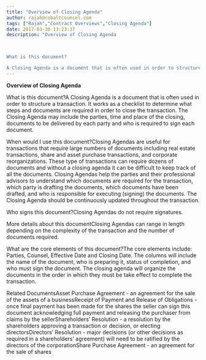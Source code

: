 ```yaml
---
title: "Overview of Closing Agenda"
author: rajah@cobaltcounsel.com
tags: ["Rajah","Contract Overviews","Closing Agenda"]
date: 2017-03-30 13:23:37
description: "Overview of Closing Agenda

 

What is this document?

A Closing Agenda is a document that is often used in order to structure a transaction. It works as a checklist to determine what steps and docume..."
---
```


**Overview of Closing Agenda**

 

What is this document?A Closing Agenda is a document that is often used in order to structure a transaction. It works as a checklist to determine what steps and documents are required in order to close the transaction. The Closing Agenda may include the parties, time and place of the closing, documents to be delivered by each party and who is required to sign each document. 

 

When would I use this document?Closing Agendas are useful for transactions that require large numbers of documents including real estate transactions, share and asset purchase transactions, and corporate reorganizations. These type of transactions can require dozens of documents and without a closing agenda it can be difficult to keep track of all the documents. Closing Agendas help the parties and their professional advisors to understand which documents are required for the transaction, which party is drafting the documents, which documents have been drafted, and who is responsible for executing (signing) the documents. The Closing Agenda should be continuously updated throughout the transaction.

 

Who signs this document?Closing Agendas do not require signatures. 

 

More details about this documentClosing Agendas can range in length depending on the complexity of the transaction and the number of documents required.

 

What are the core elements of this document?The core elements include: Parties, Counsel, Effective Date and Closing Date. The columns will include the name of the document, who is preparing it, status of completion, and who must sign the document. The closing agenda will organize the documents in the order in which they must be take effect to complete the transaction.

 

Related DocumentsAsset Purchase Agreement - an agreement for the sale of the assets of a businessReceipt of Payment and Release of Obligations - once final payment has been made for the shares the seller can sign this document acknowledging full payment and releasing the purchaser from claims by the sellerShareholders’ Resolution -  a resolution by the shareholders approving a transaction or decision, or electing directorsDirectors’ Resolution - major decisions (or other decisions as required in a shareholders’ agreement) will need to be ratified by the directors of the corporationShare Purchase Agreement - an agreement for the sale of shares